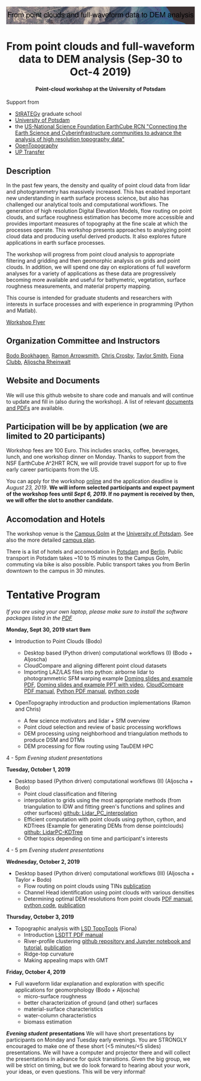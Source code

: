 ![PointCloudWorkshop-Oct2019](png/pozo_color_sca_label.png)

# <center>From point clouds and full-waveform data to DEM analysis (Sep-30 to Oct-4 2019) </center>
#### <center>Point-cloud workshop at the University of Potsdam</center>

Support from
- [StRATEGy](http://www.irtg-strategy.de/index/) graduate school
- [University of Potsdam](https://up-rs-esp.github.io/)
- the [US-National Science Foundation EarthCube RCN "Connecting the Earth Science and Cyberinfrastructure communities to advance the analysis of high resolution topography data"](https://www.nsf.gov/awardsearch/showAward?AWD_ID=1642611&HistoricalAwards=false)
- [OpenTopography](https://opentopography.org/)
- [UP Transfer](https://www.up-transfer.de/)

## Description
In the past few years, the density and quality of point cloud data from lidar and photogrammetry has massively increased. This has enabled important new understanding in earth surface process science, but also has challenged our analytical tools and computational workflows. The generation of high resolution Digital Elevation Models, flow routing on point clouds, and surface roughness estimation has become more accessible and provides important measures of topography at the fine scale at which the processes operate. This workshop presents approaches to analyzing point cloud data and producing useful derived products. It also explores future applications in earth surface processes.

The workshop will progress from point cloud analysis to appropriate filtering and gridding and then geomorphic analysis on grids and point clouds. In addition, we will spend one day on explorations of full waveform analyses for a variety of applications as these data are progressively becoming more available and useful for bathymetric, vegetation, surface roughness measurements, and material property mapping.

This course is intended for graduate students and researchers with interests in surface processes and with experience in programming (Python and Matlab).

[Workshop Flyer](https://github.com/UP-RS-ESP/PointCloudWorkshop-Oct2019/raw/master/flyer_2019_webpage.pdf)

## Organization Committee and Instructors
[Bodo Bookhagen](https://bodobookhagen.github.io/), [Ramon Arrowsmith](https://www.public.asu.edu/~arrows/), [Chris Crosby](https://connect.unavco.org/display/per508132), [Taylor Smith](tasmith@uni-potsdam.de), [Fiona Clubb](https://fclubb.github.io/), [Aljoscha Rheinwalt](https://github.com/Rheinwalt)

## Website and Documents
We will use this github website to share code and manuals and will continue to update and fill in (also during the workshop).
A list of relevant [documents and PDFs](https://github.com/UP-RS-ESP/PointCloudWorkshop-Oct2019/tree/master/PDF) are available.

## Participation will be by application (we are limited to 20 participants)
Workshop fees are 100 Euro. This includes snacks, coffee, beverages, lunch, and one workshop dinner on Monday. Thanks to support from the NSF EarthCube A^2HRT RCN, we will provide travel support for up to five early career participants from the US.

You can apply for the workshop [online](http://tiny.cc/ivg89y) and the application deadline is *August 23, 2019*. **We will inform selected participants and expect payment of the workshop fees until *Sept 6, 2019*. If no payment is received by then, we will offer the slot to another candidate.**

## Accomodation and Hotels
The workshop venue is the [Campus Golm](https://www.google.com/search?tbm=lcl&ei=wI85XYfFE4rRwAKr2DE&q=Karl-Liebknecht-Stra%C3%9Fe+24-25%2C+14476+Potsdam&oq=Karl-Liebknecht-Stra%C3%9Fe+24-25%2C+14476+Potsdam&gs_l=psy-ab.3..38l3.131238.133490.0.134023.2.2.0.0.0.0.87.166.2.2.0....0...1c.1.64.psy-ab..0.1.86....0.n0oBY4Efq_Q#rlfi=hd:;si:11329416506967667491;mv:!1m2!1d52.40871997731902!2d12.974945031694851!2m2!1d52.40836002268096!2d12.974354968305148!3m12!1m3!1d339.6918546312415!2d12.974649999999999!3d52.408539999999995!2m3!1f0!2f0!3f0!3m2!1i1865!2i1715!4f13.1) at the [University of Potsdam](https://www.uni-potsdam.de/en/index.html). See also the more detailed [campus plan](https://www.uni-potsdam.de/db/zeik-portal/gm/lageplan-up.php?komplex=2).

There is a list of hotels and accomodation in [Potsdam](https://github.com/UP-RS-ESP/PointCloudWorkshop-Oct2019/tree/master/PDF/Potsdam_Hostels_2018.pdf) and [Berlin](https://github.com/UP-RS-ESP/PointCloudWorkshop-Oct2019/tree/master/PDF/Berlin_Hostels_2018.pdf). Public transport in Potsdam takes ~10 to 15 minutes to the Campus Golm, commuting via bike is also possible. Public transport takes you from Berlin downtown to the campus in 30 minutes.

# Tentative Program
*If you are using your own laptop, please make sure to install the software packages listed in the [PDF](https://github.com/UP-RS-ESP/PointCloudWorkshop-Oct2019/raw/master/doc/PC_Required_Software_Workshop.pdf)*


**Monday, Sept 30, 2019 start 9am**
- Introduction to Point Clouds (Bodo)
  - Desktop based (Python driven) computational workflows (I) (Bodo + Aljoscha)
  - CloudCompare and aligning different point cloud datasets
  - Importing LAZ/LAS files into python: airborne lidar to photogrammetric SFM warping example [Doming slides and example PDF](https://github.com/UP-RS-ESP/PointCloudWorkshop-Oct2019/raw/master/PDF/20190930a_SfM_Doming_example.pdf), [Doming slides and example PPT with video](https://github.com/UP-RS-ESP/PointCloudWorkshop-Oct2019/raw/master/PDF/20190930a_SfM_Doming_example.pptx), [CloudCompare PDF manual](https://github.com/UP-RS-ESP/PointCloudWorkshop-Oct2019/raw/master/doc/PC_alignment_c2cdistances.pdf), [Python PDF manual](https://github.com/UP-RS-ESP/PointCloudWorkshop-Oct2019/raw/master/PDF/golm-sfm-doming-error.pdf), [python code](https://github.com/UP-RS-ESP/PointCloudWorkshop-Oct2019/raw/master/PDF/remove-spherical-error.py)


- OpenTopography introduction and production implementations (Ramon and Chris)
  - A few science motivators and lidar + SfM overview
  - Point cloud selection and review of basic processing workflows
  - DEM processing using neighborhood and triangulation methods to produce DSM and DTMs
  - DEM processing for flow routing using TauDEM HPC

4 - 5pm   *Evening student presentations*


**Tuesday, October 1, 2019**
- Desktop based (Python driven) computational workflows (II) (Aljoscha + Bodo)
  - Point cloud classification and filtering
  - interpolation to grids using the most appropriate methods (from triangulation to IDW and fitting green's functions and splines and other surfaces) [github: Lidar_PC_interpolation](https://github.com/BodoBookhagen/Lidar_PC_interpolation)
  - Efficient computation with point clouds using python, cython, and KDTrees (Example for generating DEMs from dense pointclouds) [github: LidarPC-KDTree](https://github.com/UP-RS-ESP/LidarPC-KDTree)
  - Other topics depending on time and participant's interests

4 - 5 pm *Evening student presentations*


**Wednesday, October 2, 2019**
- Desktop based (Python driven) computational workflows (III) (Aljoscha + Taylor + Bodo)
  - Flow routing on point clouds using TINs [publication](https://github.com/UP-RS-ESP/PointCloudWorkshop-Oct2019/raw/master/PDF/Rheinwalt19_FFN_pointclouds.pdf)
  - Channel Head identification using point clouds with various densities
  - Determining optimal DEM resolutions from point clouds [PDF manual](https://github.com/UP-RS-ESP/PointCloudWorkshop-Oct2019/raw/master/PDF/Optimal%20DEM%20Resolution%20Manual.pdf), [python code](https://github.com/UP-RS-ESP/PointCloudWorkshop-Oct2019/raw/master/PDF/figs_pc_workshop.py), [publication](https://github.com/UP-RS-ESP/PointCloudWorkshop-Oct2019/raw/master/PDF/smith19_optimal_grid_resolution.pdf)


**Thursday, October 3, 2019**
- Topographic analysis with [LSD TopoTools](https://lsdtopotools.github.io/) (Fiona)
  - Introduction [LSDTT PDF manual](https://github.com/UP-RS-ESP/PointCloudWorkshop-Oct2019/raw/master/PDF/LSDTT_workshop.pdf)
  - River-profile clustering [github repository and Jupyter notebook and tutorial](https://github.com/UP-RS-ESP/river-clusters), [publication](https://github.com/UP-RS-ESP/PointCloudWorkshop-Oct2019/raw/master/PDF/Clubb19_clustering_river_profiles.pdf)
  - Ridge-top curvature
  - Making appealing maps with GMT

**Friday, October 4, 2019**
- Full waveform lidar explanation and exploration with specific applications for geomorphology (Bodo + Aljoscha)
   - micro-surface roughness
   - better characterization of ground (and other) surfaces
   - material-surface characteristics
   - water-column characteristics
   - biomass estimation


***Evening student*** **presentations**
We will have short presentations by participants on Monday and Tuesday early evenings. You are STRONGLY encouraged to make one of these short (<5 minutes/<5 slides) presentations. We will have a computer and projector there and will collect the presentations in advance for quick transitions. Given the big group, we will be strict on timing, but we do look forward to hearing about your work, your ideas, or even questions. This will be very informal!

